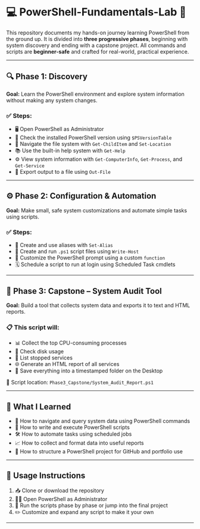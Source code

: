 # 💻 PowerShell-Fundamentals-Lab 🧪

This repository documents my hands-on journey learning PowerShell from the ground up. It is divided into **three progressive phases**, beginning with system discovery and ending with a capstone project. All commands and scripts are **beginner-safe** and crafted for real-world, practical experience.

---

## 🔍 Phase 1: Discovery  
**Goal:** Learn the PowerShell environment and explore system information without making any system changes.

### ✅ Steps:
- 🖥️ Open PowerShell as Administrator  
- 🔢 Check the installed PowerShell version using `$PSVersionTable`  
- 📁 Navigate the file system with `Get-ChildItem` and `Set-Location`  
- 📚 Use the built-in help system with `Get-Help`  
- ⚙️ View system information with `Get-ComputerInfo`, `Get-Process`, and `Get-Service`  
- 📝 Export output to a file using `Out-File`  

---

## ⚙️ Phase 2: Configuration & Automation  
**Goal:** Make small, safe system customizations and automate simple tasks using scripts.

### ✅ Steps:
- 🔁 Create and use aliases with `Set-Alias`  
- 🧾 Create and run `.ps1` script files using `Write-Host`  
- 🧠 Customize the PowerShell prompt using a custom `function`  
- 🗓️ Schedule a script to run at login using Scheduled Task cmdlets  

---

## 🧠 Phase 3: Capstone – System Audit Tool  
**Goal:** Build a tool that collects system data and exports it to text and HTML reports.

### 📋 This script will:
- 📊 Collect the top CPU-consuming processes  
- 💾 Check disk usage  
- 🛑 List stopped services  
- 🌐 Generate an HTML report of all services  
- 📂 Save everything into a timestamped folder on the Desktop  

📁 Script location: `Phase3_Capstone/System_Audit_Report.ps1`

---

## 🧾 What I Learned

- 🧭 How to navigate and query system data using PowerShell commands  
- 🧪 How to write and execute PowerShell scripts  
- 🛠️ How to automate tasks using scheduled jobs  
- 📈 How to collect and format data into useful reports  
- 📂 How to structure a PowerShell project for GitHub and portfolio use  

---

## 🚀 Usage Instructions

1. 📥 Clone or download the repository  
2. 🧑‍💻 Open PowerShell as Administrator  
3. 🧱 Run the scripts phase by phase or jump into the final project  
4. ✏️ Customize and expand any script to make it your own  

---

